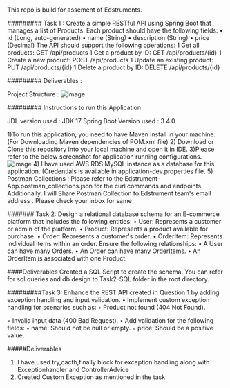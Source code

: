 ###
###
###

This repo is build for assement of Edstruments.

######### Task 1 :
Create a simple RESTful API using Spring Boot that manages a list of Products. Each product
should have the following fields:
• id (Long, auto-generated)
• name (String)
• description (String)
• price (Decimal)
The API should support the following operations:
1 Get all products: GET /api/products
1 Get a product by ID: GET /api/products/{id}
1 Create a new product: POST /api/products
1 Update an existing product: PUT /api/products/{id}
1 Delete a product by ID: DELETE /api/products/{id}

######### Deliverables :

Project Structure : 
![image](https://github.com/user-attachments/assets/68ec7d2b-75c5-43b0-bd52-0faa7ba6af04)


######### Instructions to run this Application

JDL version used : JDK 17
Spring Boot Version used : 3.4.0

1)To run this application, you need to have Maven install in your machine. (For Downloading Maven dependencies of POM.xml file)
2) Download or Clone this repository into your local machine and open it in IDE.
3)Please refer to the below screenshot for application running configurations.
![image](https://github.com/user-attachments/assets/4c27f99d-c502-4ffa-9a68-3f0ad720e9c6)
4) I have used AWS RDS MySQL instance as a database for this application. (Credentials is available in application-dev.properties file.
5) Postman Collections : Please refer to the Edstrument-App.postman_collections.json for the curl commands and endpoints.
Additionally, I will Share Postman Collection to Edstrument team's email address . Please check your inbox for same

####### Task 2:
Design a relational database schema for an E-commerce platform that includes the following
entities:
• User: Represents a customer or admin of the platform.
• Product: Represents a product available for purchase.
• Order: Represents a customer's order.
• OrderItem: Represents individual items within an order.
Ensure the following relationships:
• A User can have many Orders.
• An Order can have many OrderItems.
• An OrderItem is associated with one Product.

####Deliverables 
Created a SQL Script to create the schema. You can refer for sql queries and db design to Task2-SQL folder in the root directory.



#########Task 3:
Enhance the REST API created in Question 1 by adding exception handling and input
validation.
• Implement custom exception handling for scenarios such as:
◦ Product not found (404 Not Found).

◦ Invalid input data (400 Bad Request).
• Add validation for the following fields:
◦ name: Should not be null or empty.
◦ price: Should be a positive value.

#####Deliverables
1) I have used try,cacth,finally block for exception handling along with Exceptionhandler and ControllerAdvice
2) Created Custom Exception as mentioned in the task


